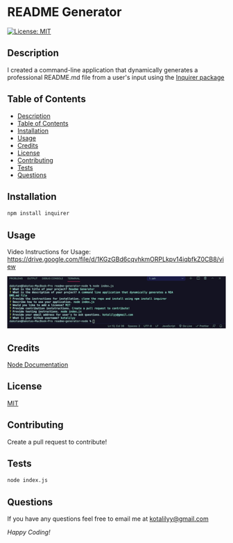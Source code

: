 # README Generator

[![License: MIT](https://img.shields.io/badge/License-MIT-yellow.svg)](https://opensource.org/licenses/MIT)

## Description

I created a command-line application that dynamically generates a professional README.md file from a user's input using the [Inquirer package](https://www.npmjs.com/package/inquirer)

## Table of Contents

  - [Description](#description)
  - [Table of Contents](#table-of-contents)
  - [Installation](#installation)
  - [Usage](#usage)
  - [Credits](#credits)
  - [License](#license)
  - [Contributing](#contributing)
  - [Tests](#tests)
  - [Questions](#questions)

## Installation

```bash
npm install inquirer
``` 

## Usage

Video Instructions for Usage: https://drive.google.com/file/d/1KGzGBd6cqvhkmORPLkpv14iqbfkZ0CB8/view

![screenshot](/images/readmegen.PNG)

## Credits

[Node Documentation](https://nodejs.org/en/docs/)

## License

[MIT](https://opensource.org/licenses/MIT)

## Contributing 

Create a pull request to contribute!

## Tests

```bash
node index.js
``` 

## Questions

If you have any questions feel free to email me at kotalilyy@gmail.com

_Happy Coding!_
